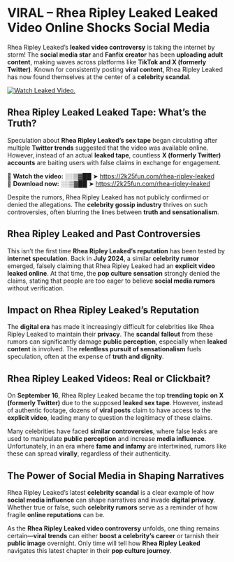 # VIRAL – Rhea Ripley Leaked Leaked Video Online Shocks Social Media 

Rhea Ripley Leaked’s **leaked video controversy** is taking the internet by storm! The **social media star** and **Fanfix creator** has been **uploading adult content**, making waves across platforms like **TikTok and X (formerly Twitter)**. Known for consistently posting **viral content**, Rhea Ripley Leaked has now found themselves at the center of a **celebrity scandal**.  

[![Watch Leaked Video.](https://miro.medium.com/v2/resize:fit:828/format:webp/1*cilzJN44JGOrTw9NJCrNHA.gif "Watch Leaked Video")](https://2k25fun.com/rhea-ripley-leaked)

## **Rhea Ripley Leaked Leaked Tape: What’s the Truth?**  
Speculation about **Rhea Ripley Leaked’s sex tape** began circulating after multiple **Twitter trends** suggested that the video was available online. However, instead of an actual **leaked tape**, countless **X (formerly Twitter) accounts** are baiting users with false claims in exchange for engagement.  

🔹 **Watch the video:** ░░▒▓██ ➤ https://2k25fun.com/rhea-ripley-leaked  
🔹 **Download now:** ░░▒▓██ ➤ https://2k25fun.com/rhea-ripley-leaked  

Despite the rumors, Rhea Ripley Leaked has not publicly confirmed or denied the allegations. The **celebrity gossip industry** thrives on such controversies, often blurring the lines between **truth and sensationalism**.  

## **Rhea Ripley Leaked and Past Controversies**  
This isn’t the first time **Rhea Ripley Leaked’s reputation** has been tested by **internet speculation**. Back in **July 2024**, a similar **celebrity rumor** emerged, falsely claiming that Rhea Ripley Leaked had an **explicit video leaked online**. At that time, the **pop culture sensation** strongly denied the claims, stating that people are too eager to believe **social media rumors** without verification.  

## **Impact on Rhea Ripley Leaked’s Reputation**  
The **digital era** has made it increasingly difficult for celebrities like Rhea Ripley Leaked to maintain their **privacy**. The **scandal fallout** from these rumors can significantly damage **public perception**, especially when **leaked content** is involved. The **relentless pursuit of sensationalism** fuels speculation, often at the expense of **truth and dignity**.  

## **Rhea Ripley Leaked Videos: Real or Clickbait?**  
On **September 16**, Rhea Ripley Leaked became the top **trending topic on X (formerly Twitter)** due to the supposed **leaked sex tape**. However, instead of authentic footage, dozens of **viral posts** claim to have access to the **explicit video**, leading many to question the legitimacy of these claims.  

Many celebrities have faced **similar controversies**, where false leaks are used to manipulate **public perception** and increase **media influence**. Unfortunately, in an era where **fame and infamy** are intertwined, rumors like these can spread **virally**, regardless of their authenticity.  

## **The Power of Social Media in Shaping Narratives**  
Rhea Ripley Leaked’s latest **celebrity scandal** is a clear example of how **social media influence** can shape narratives and invade **digital privacy**. Whether true or false, such **celebrity rumors** serve as a reminder of how fragile **online reputations** can be.  

As the **Rhea Ripley Leaked video controversy** unfolds, one thing remains certain—**viral trends** can either **boost a celebrity’s career** or tarnish their **public image** overnight. Only time will tell how **Rhea Ripley Leaked** navigates this latest chapter in their **pop culture journey**. 